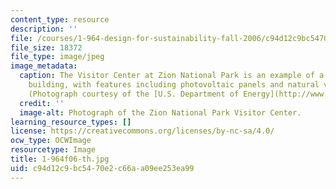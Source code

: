 ```yaml
---
content_type: resource
description: ''
file: /courses/1-964-design-for-sustainability-fall-2006/c94d12c9bc5470e2c66aa09ee253ea99_1-964f06-th.jpg
file_size: 18372
file_type: image/jpeg
image_metadata:
  caption: The Visitor Center at Zion National Park is an example of a sustainable
    building, with features including photovoltaic panels and natural ventilation.
    (Photograph courtesy of the [U.S. Department of Energy](http://www.eere.energy.gov/).)
  credit: ''
  image-alt: Photograph of the Zion National Park Visitor Center.
learning_resource_types: []
license: https://creativecommons.org/licenses/by-nc-sa/4.0/
ocw_type: OCWImage
resourcetype: Image
title: 1-964f06-th.jpg
uid: c94d12c9-bc54-70e2-c66a-a09ee253ea99
---
```

